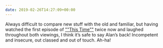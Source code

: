 ```yaml
---
date: 2019-02-26T14:27:09+00:00
---
```

Always difficult to compare new stuff with the old and familiar, but having watched the first episode of [""This Time""](https://www.bbc.co.uk/programmes/m0002v3d) twice now and laughed throughout both viewings, I think it’s safe to say Alan’s back! Incompetent and insecure, out classed and out of touch. Ah-ha!
